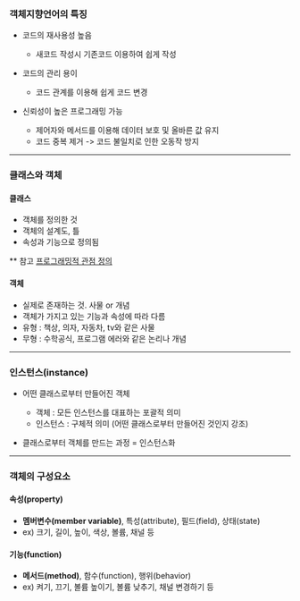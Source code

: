 ### 객체지향언어의 특징
  - 코드의 재사용성 높음
    - 새코드 작성시 기존코드 이용하여 쉽게 작성
      
  - 코드의 관리 용이
    - 코드 관계를 이용해 쉽게 코드 변경
      
  - 신뢰성이 높은 프로그래밍 가능
    - 제어자와 메서드를 이용해 데이터 보호 및 올바른 값 유지
    - 코드 중복 제거 -> 코드 불일치로 인한 오동작 방지


---

### 클래스와 객체
#### 클래스
  - 객체를 정의한 것
  - 객체의 설계도, 틀
  - 속성과 기능으로 정의됨

    
** 참고 [프로그래밍적 관점 정의](https://github.com/silverywaves/IT_ACADEMY/blob/28e0c16585dffec47dcab321e9cfe185a57499b3/JAVA/ch6/TimeTest.java)

#### 객체
  - 실제로 존재하는 것. 사물 or 개념
  - 객체가 가지고 있는 기능과 속성에 따라 다름
  - 유형 : 책상, 의자, 자동차, tv와 같은 사물
  - 무형 : 수학공식, 프로그램 에러와 같은 논리나 개념


---

### 인스턴스(instance)
  - 어떤 클래스로부터 만들어진 객체
    - 객체 : 모든 인스턴스를 대표하는 포괄적 의미
    - 인스턴스 : 구체적 의미 (어떤 클래스로부터 만들어진 것인지 강조)
      
  - 클래스로부터 객체를 만드는 과정 = 인스턴스화


---

### 객체의 구성요소
#### 속성(property)
  - **멤버변수(member variable)**, 특성(attribute), 필드(field), 상태(state)
  - ex) 크기, 길이, 높이, 색상, 볼륨, 채널 등

#### 기능(function)
  - **메서드(method)**, 함수(function), 행위(behavior)
  - ex) 켜기, 끄기, 볼륨 높이기, 볼륨 낮추기, 채널 변경하기 등

